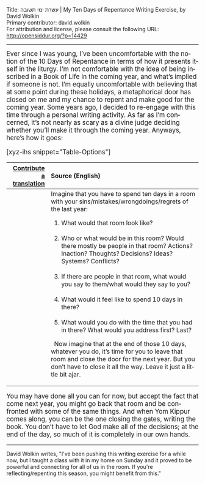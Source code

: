 <html>
<head></head>
<body>
Title: עשרת ימי תשובה | My Ten Days of Repentance Writing Exercise, by David Wolkin<br />
Primary contributor: david.wolkin<br />
For attribution and license, please consult the following URL: <a href="http://opensiddur.org/?p=14429">http://opensiddur.org/?p=14429</a>
<p />
<hr />

<div class="english" lang="en" style="font-size: 1.2em;">
Ever since I was young, I’ve been uncomfortable with the notion of the 10 Days of Repentance in terms of how it presents itself in the liturgy. I’m not comfortable with the idea of being inscribed in a Book of Life in the coming year, and what’s implied if someone is not. I’m equally uncomfortable with believing that at some point during these holidays, a metaphorical door has closed on me and my chance to repent and make good for the coming year. Some years ago, I decided to re-engage with this time through a personal writing activity. As far as I’m concerned, it’s not nearly as scary as a divine judge deciding whether you’ll make it through the coming year. Anyways, here’s how it goes:

[xyz-ihs snippet="Table-Options"]<table style="margin-left: auto; margin-right: auto;" class="draggable">
<thead><tr><th id="x" style="text-align: right;"><a href="/contributing/upload/">Contribute a translation</a></th><th style="text-align: left;">Source (English)</th></tr></thead>
<tbody>
<tr><td style="vertical-align:top;">
<div class="liturgy" lang="he">

</span></div></td>
 
<td style="vertical-align:top;">
<div class="english" lang="en">
Imagine that you have to spend ten days in a room with your sins/mistakes/wrongdoings/regrets of the last year:
<ol>
    <li>What would that room look like?</li>
&nbsp;
    <li>Who or what would be in this room? 
Would there mostly be people in that room? 
Actions? Inaction? 
Thoughts? Decisions? Ideas? 
Systems? Conflicts?</li>
&nbsp;
    <li>If there are people in that room, what would you say to them/what would they say to you?</li>
&nbsp;
    <li>What would it feel like to spend 10 days in there?</li>
&nbsp;
    <li>What would you do with the time that you had in there? 
What would you address first? Last?</li>
</ol>

&nbsp;
Now imagine that at the end of those 10 days, whatever you do, it’s time for you to leave that room and close the door for the next year. But you don’t have to close it all the way. Leave it just a little bit ajar.
</div></td>
</tr>
</tbody></table>

You may have done all you can for now, but accept the fact that come next year, you might go back that room and be confronted with some of the same things. And when Yom Kippur comes along, you can be the one closing the gates, writing the book. You don’t have to let God make all of the decisions; at the end of the day, so much of it is completely in our own hands.
</div>

<hr />

David Wolkin writes, "I've been pushing this writing exercise for a while now, but I taught a class with it in my home on Sunday and it proved to be powerful and connecting for all of us in the room. If you're reflecting/repenting this season, you might benefit from this."
</body>
</html>